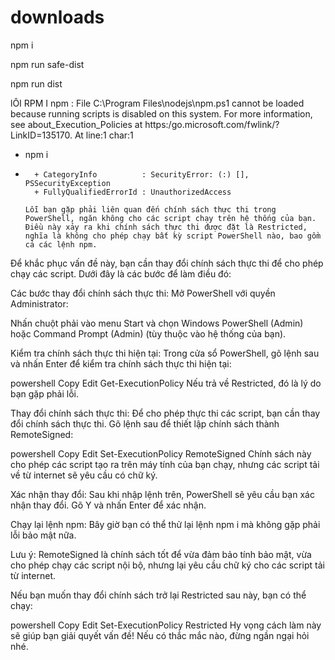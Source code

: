 # downloads

npm i

npm run safe-dist

npm run dist

lÔI RPM I
npm : File C:\Program Files\nodejs\npm.ps1 cannot be loaded because running scripts is disabled on this system. For
more information, see about_Execution_Policies at https:/go.microsoft.com/fwlink/?LinkID=135170.
At line:1 char:1
+ npm i
+ ~~~
    + CategoryInfo          : SecurityError: (:) [], PSSecurityException
    + FullyQualifiedErrorId : UnauthorizedAccess

  Lỗi bạn gặp phải liên quan đến chính sách thực thi trong PowerShell, ngăn không cho các script chạy trên hệ thống của bạn. Điều này xảy ra khi chính sách thực thi được đặt là Restricted, nghĩa là không cho phép chạy bất kỳ script PowerShell nào, bao gồm cả các lệnh npm.

Để khắc phục vấn đề này, bạn cần thay đổi chính sách thực thi để cho phép chạy các script. Dưới đây là các bước để làm điều đó:

Các bước thay đổi chính sách thực thi:
Mở PowerShell với quyền Administrator:

Nhấn chuột phải vào menu Start và chọn Windows PowerShell (Admin) hoặc Command Prompt (Admin) (tùy thuộc vào hệ thống của bạn).

Kiểm tra chính sách thực thi hiện tại: Trong cửa sổ PowerShell, gõ lệnh sau và nhấn Enter để kiểm tra chính sách thực thi hiện tại:

powershell
Copy
Edit
Get-ExecutionPolicy
Nếu trả về Restricted, đó là lý do bạn gặp phải lỗi.

Thay đổi chính sách thực thi: Để cho phép thực thi các script, bạn cần thay đổi chính sách thực thi. Gõ lệnh sau để thiết lập chính sách thành RemoteSigned:

powershell
Copy
Edit
Set-ExecutionPolicy RemoteSigned
Chính sách này cho phép các script tạo ra trên máy tính của bạn chạy, nhưng các script tải về từ internet sẽ yêu cầu có chữ ký.

Xác nhận thay đổi: Sau khi nhập lệnh trên, PowerShell sẽ yêu cầu bạn xác nhận thay đổi. Gõ Y và nhấn Enter để xác nhận.

Chạy lại lệnh npm: Bây giờ bạn có thể thử lại lệnh npm i mà không gặp phải lỗi bảo mật nữa.

Lưu ý:
RemoteSigned là chính sách tốt để vừa đảm bảo tính bảo mật, vừa cho phép chạy các script nội bộ, nhưng lại yêu cầu chữ ký cho các script tải từ internet.

Nếu bạn muốn thay đổi chính sách trở lại Restricted sau này, bạn có thể chạy:

powershell
Copy
Edit
Set-ExecutionPolicy Restricted
Hy vọng cách làm này sẽ giúp bạn giải quyết vấn đề! Nếu có thắc mắc nào, đừng ngần ngại hỏi nhé.
